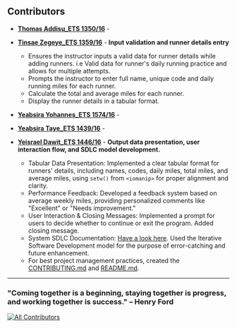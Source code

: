 ## Contributors

- **[Thomas Addisu_ETS 1350/16](https://github.com/janedoe)** -       
- **[Tinsae Zegeye_ETS 1359/16](https://github.com/TinsaeZegeye)** -
  **Input validation and runner details entry**
  - Ensures the instructor inputs a valid data for runner details while adding runners. i.e Valid data for runner's daily running practice and allows for multiple attempts.
  - Prompts the instructor to enter full name, unique code and daily running miles for each runner.
  - Calculate the total and average miles for each runner.
  - Display the runner details in a tabular format. 
    
- **[Yeabsira Yohannes_ETS 1574/16](https://github.com/yeabuti17)** - 
- **[Yeabsira Taye_ETS 1439/16](https://github.com/Yeab18)** - 

- **[Yeisrael Dawit_ETS 1446/16](https://github.com/Yetdev27)** - **Output data presentation, user interaction flow, and SDLC model development.**

    - Tabular Data Presentation: Implemented a clear tabular format for runners' details, including names, codes, daily miles, total miles, 
                                 and average miles, using `setw()` from `<iomanip>` for proper alignment and clarity.
    - Performance Feedback: Developed a feedback system based on average weekly miles, providing personalized comments like "Excellent" or
                            "Needs improvement."
    - User Interaction & Closing Messages: Implemented a prompt for users to decide whether to continue or exit the program. Added closing message.
    - System SDLC Documentation: [Have a look here](https://docs.google.com/document/d/1MBrmF4kAjAzc5n13oeh3ODVByFOnk8wxdQ1kdBND9E0/edit?usp=sharing). Used the Iterative Software Development model for the purpose of error-catching and future enhancement.
    - For best project management practices, created the [CONTRIBUTING.md](CONTRIBUTING.md) and [README.md](README.md).
--- 

### "Coming together is a beginning, staying together is progress, and working together is success." – Henry Ford

[![All Contributors](https://img.shields.io/badge/all_contributors-5-orange.svg?style=flat-square)](#contributors)


